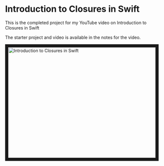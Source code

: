 # Introduction to Closures in Swift

This is the completed project for my YouTube video on Introduction to Closures in Swift

The starter project and video is available in the notes for the video. 



<a href="http://www.youtube.com/watch?feature=player_embedded&v=4-EvBzIT5Y0
" target="_blank"><img src="http://img.youtube.com/vi/4-EvBzIT5Y0/0.jpg" 
alt="Introduction to Closures in Swift" width="480" height="360" border="10" /></a>

